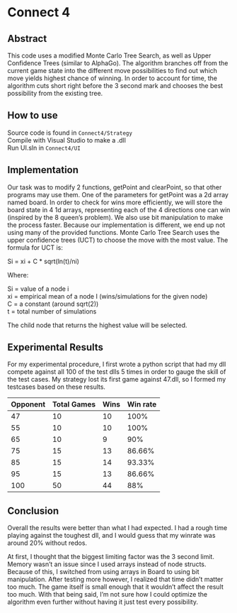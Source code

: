 # Connect 4
## Abstract
This code uses a modified Monte Carlo Tree Search, as well as Upper Confidence Trees (similar to AlphaGo). The algorithm branches off from the current game state into the different move possibilities to find out which move yields highest chance of winning. In order to account for time, the algorithm cuts short right before the 3 second mark and chooses the best possibility from the existing tree.

## How to use
Source code is found in `Connect4/Strategy`  
Compile with Visual Studio to make a .dll  
Run UI.sln in `Connect4/UI`

## Implementation
Our task was to modify 2 functions, getPoint and clearPoint, so that other programs may use them. 
One of the parameters for getPoint was a 2d array named board. In order to check for wins more efficiently, we will store the board state in 4 1d arrays, representing each of the 4 directions one can win (inspired by the 8 queen’s problem). We also use bit manipulation to make the process faster. Because our implementation is different, we end up not using many of the provided functions.
Monte Carlo Tree Search uses the upper confidence trees (UCT) to choose the move with the most value. The formula for UCT is:

Si = xi + C * sqrt(ln(t)/ni)
 
Where:

Si = value of a node i  
xi = empirical mean of a node I (wins/simulations for the given node)  
C = a constant (around sqrt(2))  
t = total number of simulations

The child node that returns the highest value will be selected.

## Experimental Results
For my experimental procedure, I first wrote a python script that had my dll compete against all 100 of the test dlls 5 times in order to gauge the skill of the test cases. My strategy lost its first game against 47.dll, so I formed my testcases based on these results.

| Opponent | Total Games | Wins | Win rate |
| :------- | :---------- | :--- | :------- |
| 47 | 10 | 10 | 100% |
| 55 | 10 | 10 | 100% |
| 65 | 10 | 9 | 90% |
| 75 | 15 | 13 | 86.66% |
| 85 | 15 | 14 | 93.33% |
| 95 | 15 | 13 | 86.66% |
| 100 | 50 | 44 | 88% |

## Conclusion
Overall the results were better than what I had expected. I had a rough time playing against the toughest dll, and I would guess that my winrate was around 20% without redos.

At first, I thought that the biggest limiting factor was the 3 second limit. Memory wasn’t an issue since I used arrays instead of node structs. Because of this, I switched from using arrays in Board to using bit manipulation. After testing more however, I realized that time didn’t matter too much. The game itself is small enough that it wouldn’t affect the result too much. With that being said, I’m not sure how I could optimize the algorithm even further without having it just test every possibility. 
